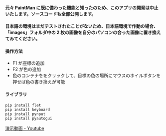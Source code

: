 #### 元々 PaintMan に既に備わった機能と知ったのため、このアプリの開発は中止いたします。ソースコードも全部公開します。

#### 日本語の環境はまだテストされたことがないため、日本語環境で作動の場合、「images」フォルダ中の 2 枚の画像を自分のパソコンの合った画像に置き換えてみてください。

#### 操作方法

- F1 が座標の追加
- F2 が色の追加
- 色のコンテナををクリックして、目標の色の場所にマウスのホイルボタンを押せば色の書き換えが可能

#### ライブラリ

```
pip install flet
pip install keyboard
pip install pynput
pip install pyautogui
```

[演示動画 - Youtube](https://www.youtube.com/watch?v=HClUu8zqUmY)

